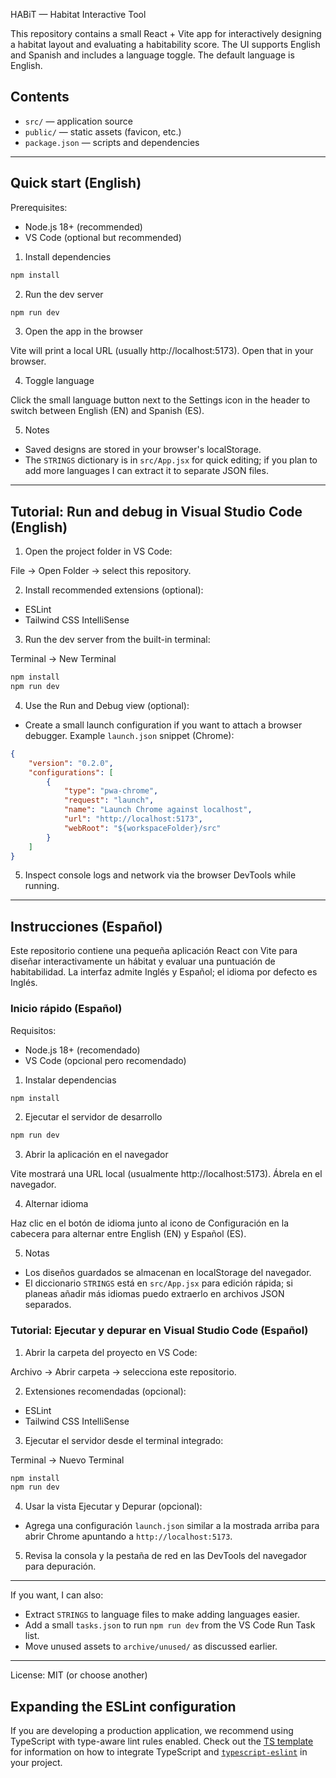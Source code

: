 HABiT — Habitat Interactive Tool

This repository contains a small React + Vite app for interactively designing a habitat layout and evaluating a habitability score. The UI supports English and Spanish and includes a language toggle. The default language is English.

## Contents

- `src/` — application source
- `public/` — static assets (favicon, etc.)
- `package.json` — scripts and dependencies

---

## Quick start (English)

Prerequisites:

- Node.js 18+ (recommended)
- VS Code (optional but recommended)

1) Install dependencies

```bash
npm install
```

2) Run the dev server

```bash
npm run dev
```

3) Open the app in the browser

Vite will print a local URL (usually http://localhost:5173). Open that in your browser.

4) Toggle language

Click the small language button next to the Settings icon in the header to switch between English (EN) and Spanish (ES).

5) Notes

- Saved designs are stored in your browser's localStorage.
- The `STRINGS` dictionary is in `src/App.jsx` for quick editing; if you plan to add more languages I can extract it to separate JSON files.

---

## Tutorial: Run and debug in Visual Studio Code (English)

1) Open the project folder in VS Code:

File → Open Folder → select this repository.

2) Install recommended extensions (optional):

- ESLint
- Tailwind CSS IntelliSense

3) Run the dev server from the built-in terminal:

Terminal → New Terminal

```bash
npm install
npm run dev
```

4) Use the Run and Debug view (optional):

- Create a small launch configuration if you want to attach a browser debugger. Example `launch.json` snippet (Chrome):

```json
{
	"version": "0.2.0",
	"configurations": [
		{
			"type": "pwa-chrome",
			"request": "launch",
			"name": "Launch Chrome against localhost",
			"url": "http://localhost:5173",
			"webRoot": "${workspaceFolder}/src"
		}
	]
}
```

5) Inspect console logs and network via the browser DevTools while running.

---

## Instrucciones (Español)

Este repositorio contiene una pequeña aplicación React con Vite para diseñar interactivamente un hábitat y evaluar una puntuación de habitabilidad. La interfaz admite Inglés y Español; el idioma por defecto es Inglés.

### Inicio rápido (Español)

Requisitos:

- Node.js 18+ (recomendado)
- VS Code (opcional pero recomendado)

1) Instalar dependencias

```bash
npm install
```

2) Ejecutar el servidor de desarrollo

```bash
npm run dev
```

3) Abrir la aplicación en el navegador

Vite mostrará una URL local (usualmente http://localhost:5173). Ábrela en el navegador.

4) Alternar idioma

Haz clic en el botón de idioma junto al icono de Configuración en la cabecera para alternar entre English (EN) y Español (ES).

5) Notas

- Los diseños guardados se almacenan en localStorage del navegador.
- El diccionario `STRINGS` está en `src/App.jsx` para edición rápida; si planeas añadir más idiomas puedo extraerlo en archivos JSON separados.

### Tutorial: Ejecutar y depurar en Visual Studio Code (Español)

1) Abrir la carpeta del proyecto en VS Code:

Archivo → Abrir carpeta → selecciona este repositorio.

2) Extensiones recomendadas (opcional):

- ESLint
- Tailwind CSS IntelliSense

3) Ejecutar el servidor desde el terminal integrado:

Terminal → Nuevo Terminal

```bash
npm install
npm run dev
```

4) Usar la vista Ejecutar y Depurar (opcional):

- Agrega una configuración `launch.json` similar a la mostrada arriba para abrir Chrome apuntando a `http://localhost:5173`.

5) Revisa la consola y la pestaña de red en las DevTools del navegador para depuración.

---

If you want, I can also:

- Extract `STRINGS` to language files to make adding languages easier.
- Add a small `tasks.json` to run `npm run dev` from the VS Code Run Task list.
- Move unused assets to `archive/unused/` as discussed earlier.

---

License: MIT (or choose another)

## Expanding the ESLint configuration

If you are developing a production application, we recommend using TypeScript with type-aware lint rules enabled. Check out the [TS template](https://github.com/vitejs/vite/tree/main/packages/create-vite/template-react-ts) for information on how to integrate TypeScript and [`typescript-eslint`](https://typescript-eslint.io) in your project.
